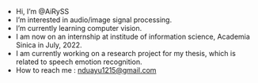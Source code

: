 - Hi, I’m @AiRySS
- I’m interested in audio/image signal processing.
- I’m currently learning computer vision.
- I am now on an internship at institude of information science, Academia Sinica in July, 2022.
- I am currently working on a research project for my thesis, which is related to speech emotion recognition.
- How to reach me : nduayu1215@gmail.com

<!---
AiRySS/AiRySS is a ✨ special ✨ repository because its `README.md` (this file) appears on your GitHub profile.
You can click the Preview link to take a look at your changes.
--->
